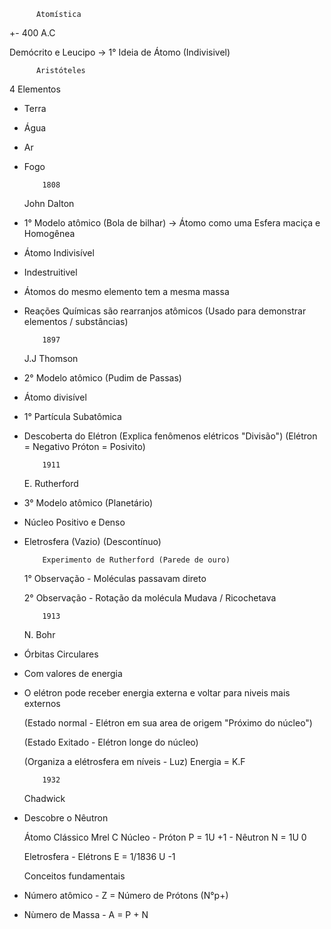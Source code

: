           Atomística

   +- 400 A.C
   
Demócrito e Leucipo -> 1° Ideia de Átomo (Indivisivel)

          Aristóteles
  4 Elementos
- Terra
- Água
- Ar
- Fogo

          1808
  John Dalton
- 1° Modelo atômico (Bola de bilhar) -> Átomo como uma Esfera maciça e Homogênea
- Átomo Indivisível
- Indestruitivel
- Átomos do mesmo elemento tem a mesma massa
- Reações Químicas são rearranjos atômicos
     (Usado para demonstrar elementos / substâncias)
     
          1897
  J.J Thomson 
- 2° Modelo atômico (Pudim de Passas)
- Átomo divisível
- 1° Partícula Subatômica
- Descoberta do Elétron
     (Explica fenômenos elétricos "Divisão")
     (Elétron = Negativo              Próton = Posivito)

          1911
  E. Rutherford
- 3° Modelo atômico (Planetário)
- Núcleo Positivo e Denso
- Eletrosfera (Vazio)
     (Descontínuo)
    
          Experimento de Rutherford (Parede de ouro)
  
     1° Observação - Moléculas passavam direto
  
     2° Observação - Rotação da molécula Mudava / Ricochetava


          1913
  N. Bohr
- Órbitas Circulares
- Com valores de energia
- O elétron pode receber energia externa e voltar para niveis mais externos

     (Estado normal - Elétron em sua area de origem "Próximo do núcleo")
  
     (Estado Exitado - Elétron longe do núcleo)
  
     (Organiza a elétrosfera em níveis - Luz)
  Energia = K.F

          1932
  Chadwick
- Descobre o Nêutron


    Átomo Clássico                    Mrel                    C
    Núcleo - Próton                P = 1U                    +1
           - Nêutron               N = 1U                     0

    Eletrosfera - Elétrons         E = 1/1836 U              -1

  Conceitos fundamentais
- Número atômico - Z = Número de Prótons (N°p+)
- Nùmero de Massa - A = P + N
     
      


